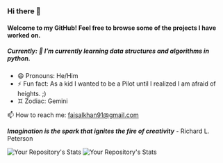 ### Hi there 👋

#### Welcome to my GitHub! Feel free to browse some of the projects I have worked on.

##### Currently: 🌱 I’m currently learning data structures and algorithms in python.

- 😄 Pronouns: He/Him
- ⚡ Fun fact: As a kid I wanted to be a Pilot until I realized I am afraid of heights. ;)
- ♊️ Zodiac: Gemini

📫 How to reach me: faisalkhan91@gmail.com

**_Imagination is the spark that ignites the fire of creativity_** - Richard L. Peterson

<!--
**faisalkhan91/faisalkhan91** is a ✨ _special_ ✨ repository because its `README.md` (this file) appears on your GitHub profile.

Here are some ideas to get you started:

- 🔭 I’m currently working on ...
- 🌱 I’m currently learning ...
- 👯 I’m looking to collaborate on ...
- 🤔 I’m looking for help with ...
- 💬 Ask me about ...
- 📫 How to reach me: ...
- 😄 Pronouns: ...
- ⚡ Fun fact: ...
-->

![Your Repository's Stats](https://github-readme-stats.vercel.app/api?username=faisalkhan91&show_icons=true)
![Your Repository's Stats](https://github-readme-stats.vercel.app/api/top-langs/?username=Your_GitHub_Username&theme=blue-green)
